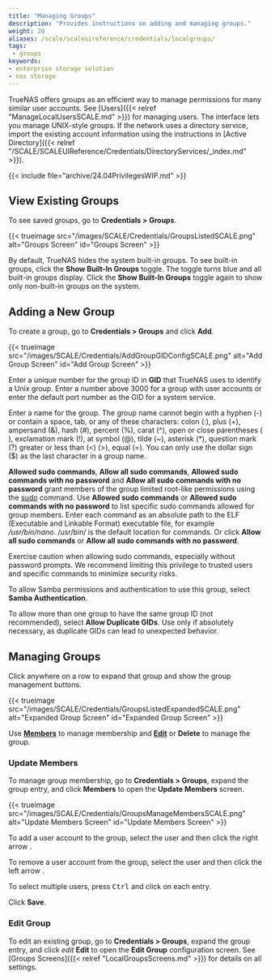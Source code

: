 ```yaml
---
title: "Managing Groups"
description: "Provides instructions on adding and managing groups."
weight: 20
aliases: /scale/scaleuireference/credentials/localgroups/
tags:
 - groups
keywords:
- enterprise storage solution
- nas storage 
---
```


TrueNAS offers groups as an efficient way to manage permissions for many similar user accounts.
See [Users]({{< relref "ManageLocalUsersSCALE.md" >}}) for managing users.
The interface lets you manage UNIX-style groups.
If the network uses a directory service, import the existing account information using the instructions in [Active Directory]({{< relref "/SCALE/SCALEUIReference/Credentials/DirectoryServices/_index.md" >}}).

{{< include file="archive/24.04PrivilegesWIP.md" >}}

## View Existing Groups

To see saved groups, go to **Credentials > Groups**.

{{< trueimage src="/images/SCALE/Credentials/GroupsListedSCALE.png" alt="Groups Screen" id="Groups Screen" >}}

By default, TrueNAS hides the system built-in groups.
To see built-in groups, click the **Show Built-In Groups** toggle. The toggle turns blue and all built-in groups display. Click the **Show Built-In Groups** toggle again to show only non-built-in groups on the system.

## Adding a New Group

To create a group, go to **Credentials > Groups** and click **Add**.

{{< trueimage src="/images/SCALE/Credentials/AddGroupGIDConfigSCALE.png" alt="Add Group Screen" id="Add Group Screen" >}}

Enter a unique number for the group ID in **GID** that TrueNAS uses to identify a Unix group.
Enter a number above 3000 for a group with user accounts or enter the default port number as the GID for a system service.

Enter a name for the group.
The group name cannot begin with a hyphen (-) or contain a space, tab, or any of these characters: colon (:), plus (+), ampersand (&), hash (#), percent (%), carat (^), open or close parentheses ( ), exclamation mark (!), at symbol (@), tilde (~), asterisk (*), question mark (?) greater or less than (<) (>), equal (=).
You can only use the dollar sign ($) as the last character in a group name.

**Allowed sudo commands**, **Allow all sudo commands**, **Allowed sudo commands with no password** and **Allow all sudo commands with no password** grant members of the group limited root-like permissions using the [sudo](https://www.sudo.ws/) command.
Use **Allowed sudo commands** or **Allowed sudo commands with no password** to list specific sudo commands allowed for group members.
Enter each command as an absolute path to the ELF (Executable and Linkable Format) executable file, for example */usr/bin/nano*.
<file>/usr/bin/</file> is the default location for commands.
Or click **Allow all sudo commands** or **Allow all sudo commands with no password**.

Exercise caution when allowing sudo commands, especially without password prompts.
We recommend limiting this privilege to trusted users and specific commands to minimize security risks.

To allow Samba permissions and authentication to use this group, select **Samba Authentication**.

To allow more than one group to have the same group ID (not recommended), select **Allow Duplicate GIDs**.
Use only if absolutely necessary, as duplicate GIDs can lead to unexpected behavior.

## Managing Groups

Click anywhere on a row to expand that group and show the group management buttons.

{{< trueimage src="/images/SCALE/Credentials/GroupsListedExpandedSCALE.png" alt="Expanded Group Screen" id="Expanded Group Screen" >}}

Use [**Members**](#update-members) to manage membership and [**Edit**](#edit-group) or **Delete** to manage the group.

### Update Members

To manage group membership, go to **Credentials > Groups**, expand the group entry, and click **Members** to open the **Update Members** screen.

{{< trueimage src="/images/SCALE/Credentials/GroupsManageMembersSCALE.png" alt="Update Members Screen" id="Update Members Screen" >}}

To add a user account to the group, select the user and then click the right arrow <i class="fa fa-arrow-right" aria-hidden="true" title="Right Arrow"></i>.

To remove a user account from the group, select the user and then click the left arrow <i class="fa fa-arrow-left" aria-hidden="true" title="Left Arrow"></i>.

To select multiple users, press <kbd>Ctrl</kbd> and click on each entry.

Click **Save**.

### Edit Group

To edit an existing group, go to **Credentials > Groups**, expand the group entry, and click <i class="material-icons" aria-hidden="true" title="Edit">edit</i> **Edit** to open the **Edit Group** configuration screen. See [Groups Screens]({{< relref "LocalGroupsScreens.md" >}}) for details on all settings.
